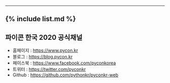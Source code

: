 -----
{% include list.md %}
-----
## 파이콘 한국 2020 공식채널
- 홈페이지 : https://www.pycon.kr
- 블로그 : https://blog.pycon.kr
- 페이스북 : https://www.facebook.com/pyconkorea
- 트위터 : https://twitter.com/pyconkr
- Github : https://github.com/pythonkr/pyconkr-web
